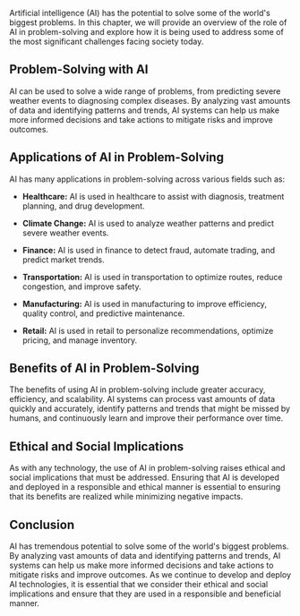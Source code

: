 
Artificial intelligence (AI) has the potential to solve some of the world's biggest problems. In this chapter, we will provide an overview of the role of AI in problem-solving and explore how it is being used to address some of the most significant challenges facing society today.

Problem-Solving with AI
-----------------------

AI can be used to solve a wide range of problems, from predicting severe weather events to diagnosing complex diseases. By analyzing vast amounts of data and identifying patterns and trends, AI systems can help us make more informed decisions and take actions to mitigate risks and improve outcomes.

Applications of AI in Problem-Solving
-------------------------------------

AI has many applications in problem-solving across various fields such as:

* **Healthcare:** AI is used in healthcare to assist with diagnosis, treatment planning, and drug development.

* **Climate Change:** AI is used to analyze weather patterns and predict severe weather events.

* **Finance:** AI is used in finance to detect fraud, automate trading, and predict market trends.

* **Transportation:** AI is used in transportation to optimize routes, reduce congestion, and improve safety.

* **Manufacturing:** AI is used in manufacturing to improve efficiency, quality control, and predictive maintenance.

* **Retail:** AI is used in retail to personalize recommendations, optimize pricing, and manage inventory.

Benefits of AI in Problem-Solving
---------------------------------

The benefits of using AI in problem-solving include greater accuracy, efficiency, and scalability. AI systems can process vast amounts of data quickly and accurately, identify patterns and trends that might be missed by humans, and continuously learn and improve their performance over time.

Ethical and Social Implications
-------------------------------

As with any technology, the use of AI in problem-solving raises ethical and social implications that must be addressed. Ensuring that AI is developed and deployed in a responsible and ethical manner is essential to ensuring that its benefits are realized while minimizing negative impacts.

Conclusion
----------

AI has tremendous potential to solve some of the world's biggest problems. By analyzing vast amounts of data and identifying patterns and trends, AI systems can help us make more informed decisions and take actions to mitigate risks and improve outcomes. As we continue to develop and deploy AI technologies, it is essential that we consider their ethical and social implications and ensure that they are used in a responsible and beneficial manner.
